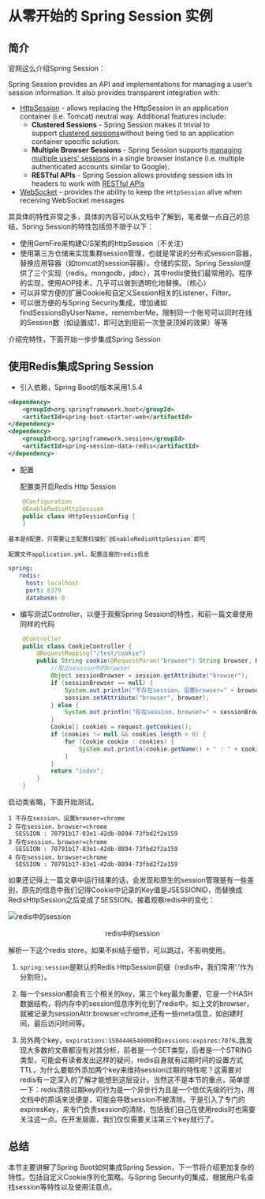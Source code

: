 # 从零开始的 Spring Session 实例

## 简介

官网这么介绍Spring Session：

Spring Session provides an API and implementations for managing a user’s session information. It also provides transparent integration with:

*   [HttpSession](https://docs.spring.io/spring-session/docs/1.3.1.RELEASE/reference/html5/#httpsession) - allows replacing the HttpSession in an application container (i.e. Tomcat) neutral way. Additional features include:
    *   **Clustered Sessions** - Spring Session makes it trivial to support [clustered sessions](https://docs.spring.io/spring-session/docs/1.3.1.RELEASE/reference/html5/#httpsession-redis)without being tied to an application container specific solution.
    *   **Multiple Browser Sessions** - Spring Session supports [managing multiple users’ sessions](https://docs.spring.io/spring-session/docs/1.3.1.RELEASE/reference/html5/#httpsession-multi) in a single browser instance (i.e. multiple authenticated accounts similar to Google).
    *   **RESTful APIs** - Spring Session allows providing session ids in headers to work with [RESTful APIs](https://docs.spring.io/spring-session/docs/1.3.1.RELEASE/reference/html5/#httpsession-rest)
*   [WebSocket](https://docs.spring.io/spring-session/docs/1.3.1.RELEASE/reference/html5/#websocket) - provides the ability to keep the `HttpSession` alive when receiving WebSocket messages

其具体的特性非常之多，具体的内容可以从文档中了解到，笔者做一点自己的总结，Spring Session的特性包括但不限于以下：

*   使用GemFire来构建C/S架构的httpSession（不关注）
*   使用第三方仓储来实现集群session管理，也就是常说的分布式session容器，替换应用容器（如tomcat的session容器）。仓储的实现，Spring Session提供了三个实现（redis，mongodb，jdbc），其中redis使我们最常用的。程序的实现，使用AOP技术，几乎可以做到透明化地替换。（核心）
*   可以非常方便的扩展Cookie和自定义Session相关的Listener，Filter。
*   可以很方便的与Spring Security集成，增加诸如findSessionsByUserName，rememberMe，限制同一个账号可以同时在线的Session数（如设置成1，即可达到把前一次登录顶掉的效果）等等

介绍完特性，下面开始一步步集成Spring Session

## 使用Redis集成Spring Session

*   引入依赖，Spring Boot的版本采用1.5.4

```xml
<dependency>
    <groupId>org.springframework.boot</groupId>
    <artifactId>spring-boot-starter-web</artifactId>
</dependency>
<dependency>
    <groupId>org.springframework.session</groupId>
    <artifactId>spring-session-data-redis</artifactId>
</dependency>
```

*   配置

    配置类开启Redis Http Session
```java
    @Configuration
    @EnableRedisHttpSession
    public class HttpSessionConfig {
    }
```

    基本是0配置，只需要让主配置扫描到`@EnableRedisHttpSession`即可

    配置文件application.yml，配置连接的redis信息

```yml
spring:
   redis:
     host: localhost
     port: 6379
     database: 0
```

*   编写测试Controller，以便于观察Spring Session的特性，和前一篇文章使用同样的代码

```java
    @Controller
    public class CookieController {
        @RequestMapping("/test/cookie")
        public String cookie(@RequestParam("browser") String browser, HttpServletRequest request, HttpSession session) {
            //取出session中的browser
            Object sessionBrowser = session.getAttribute("browser");
            if (sessionBrowser == null) {
                System.out.println("不存在session，设置browser=" + browser);
                session.setAttribute("browser", browser);
            } else {
                System.out.println("存在session，browser=" + sessionBrowser.toString());
            }
            Cookie[] cookies = request.getCookies();
            if (cookies != null && cookies.length > 0) {
                for (Cookie cookie : cookies) {
                    System.out.println(cookie.getName() + " : " + cookie.getValue());
                }
            }
            return "index";
        }
    }
```

启动类省略，下面开始测试。

```
1 不存在session，设置browser=chrome
2 存在session，browser=chrome
  SESSION : 70791b17-83e1-42db-8894-73fbd2f2a159
3 存在session，browser=chrome
  SESSION : 70791b17-83e1-42db-8894-73fbd2f2a159
4 存在session，browser=chrome
  SESSION : 70791b17-83e1-42db-8894-73fbd2f2a159
```

如果还记得上一篇文章中运行结果的话，会发现和原生的session管理是有一些差别，原先的信息中我们记得Cookie中记录的Key值是JSESSIONID，而替换成RedisHttpSession之后变成了SESSION。接着观察redis中的变化：

![redis中的session](http://ov0zuistv.bkt.clouddn.com/image/redisSession.png)

<center>redis中的session</center>

解析一下这个redis store，如果不纠结于细节，可以跳过，不影响使用。

1. `spring:session`是默认的Redis HttpSession前缀（redis中，我们常用’:’作为分割符）。

2. 每一个session都会有三个相关的key，第三个key最为重要，它是一个HASH数据结构，将内存中的session信息序列化到了redis中。如上文的browser，就被记录为sessionAttr:browser=chrome,还有一些meta信息，如创建时间，最后访问时间等。

3. 另外两个key，`expirations:1504446540000`和`sessions:expires:7079…`我发现大多数的文章都没有对其分析，前者是一个SET类型，后者是一个STRING类型，可能会有读者发出这样的疑问，redis自身就有过期时间的设置方式TTL，为什么要额外添加两个key来维持session过期的特性呢？这需要对redis有一定深入的了解才能想到这层设计。当然这不是本节的重点，简单提一下：redis清除过期key的行为是一个异步行为且是一个低优先级的行为，用文档中的原话来说便是，可能会导致session不被清除。于是引入了专门的expiresKey，来专门负责session的清除，包括我们自己在使用redis时也需要关注这一点。在开发层面，我们仅仅需要关注第三个key就行了。

## 总结

本节主要讲解了Spring Boot如何集成Spring Session，下一节将介绍更加复杂的特性。包括自定义Cookie序列化策略，与Spring Security的集成，根据用户名查找session等特性以及使用注意点。